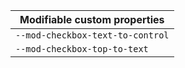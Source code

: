 | Modifiable custom properties     |
| -------------------------------- |
| `--mod-checkbox-text-to-control` |
| `--mod-checkbox-top-to-text`     |
